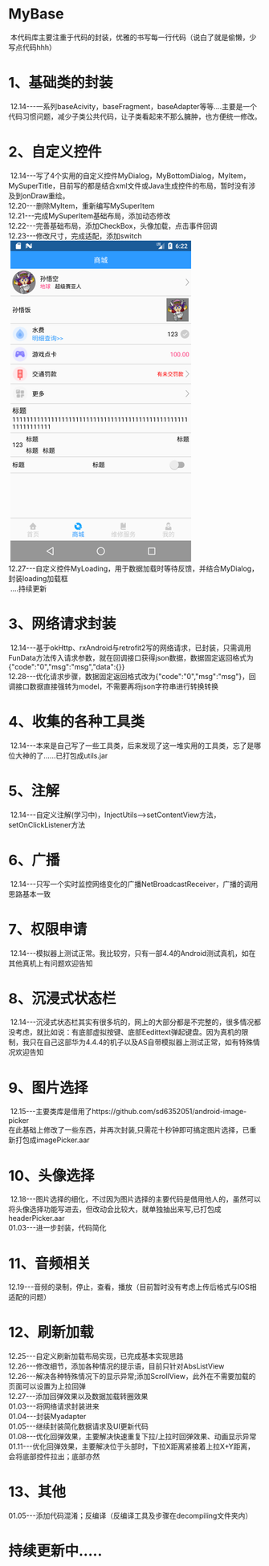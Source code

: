 # MyBase
  本代码库主要注重于代码的封装，优雅的书写每一行代码（说白了就是偷懒，少写点代码hhh）
# 1、基础类的封装
  12.14---一系列baseAcivity，baseFragment，baseAdapter等等....主要是一个代码习惯问题，减少子类公共代码，让子类看起来不那么臃肿，也方便统一修改。
# 2、自定义控件
  12.14---写了4个实用的自定义控件MyDialog，MyBottomDialog，MyItem，MySuperTitle，目前写的都是结合xml文件或Java生成控件的布局，暂时没有涉及到onDraw重绘。  
  12.20---删除MyItem，重新编写MySuperItem  
  12.21---完成MySuperItem基础布局，添加动态修改  
  12.22---完善基础布局，添加CheckBox，头像加载，点击事件回调  
  12.23---修改尺寸，完成适配，添加switch  
  ![MySuperItem](https://github.com/kanghuicong/MyBase/blob/master/app/src/main/assets/mySuperItem.png)  
  12.27---自定义控件MyLoading，用于数据加载时等待反馈，并结合MyDialog，封装loading加载框  
  ....持续更新
# 3、网络请求封装
  12.14---基于okHttp、rxAndroid与retrofit2写的网络请求，已封装，只需调用FunData方法传入请求参数，就在回调接口获得json数据，数据固定返回格式为{"code":"0","msg":"msg","data":{}}  
  12.28---优化请求步骤，数据固定返回格式改为{"code":"0","msg":"msg"}，回调接口数据直接强转为model，不需要再将json字符串进行转换转换  
# 4、收集的各种工具类
  12.14---本来是自己写了一些工具类，后来发现了这一堆实用的工具类，忘了是哪位大神的了......已打包成utils.jar
# 5、注解
  12.14---自定义注解(学习中)，InjectUtils-->setContentView方法，setOnClickListener方法
# 6、广播
  12.14---只写一个实时监控网络变化的广播NetBroadcastReceiver，广播的调用思路基本一致
# 7、权限申请
  12.14---模拟器上测试正常。我比较穷，只有一部4.4的Android测试真机，如在其他真机上有问题欢迎告知
# 8、沉浸式状态栏
  12.14---沉浸式状态栏其实有很多坑的，网上的大部分都是不完整的，很多情况都没考虑，就比如说：有底部虚拟按键、底部Eedittext弹起键盘。因为真机的限制，我只在自己这部华为4.4.4的机子以及AS自带模拟器上测试正常，如有特殊情况欢迎告知
# 9、图片选择
  12.15---主要类库是借用了https://github.com/sd6352051/android-image-picker  
		在此基础上修改了一些东西，并再次封装,只需花十秒钟即可搞定图片选择，已重新打包成imagePicker.aar
# 10、头像选择
  12.18---图片选择的细化，不过因为图片选择的主要代码是借用他人的，虽然可以将头像选择功能写进去，但改动会比较大，就单独抽出来写,已打包成headerPicker.aar  
  01.03---进一步封装，代码简化
# 11、音频相关
  12.19---音频的录制，停止，查看，播放（目前暂时没有考虑上传后格式与IOS相适配的问题）
# 12、刷新加载
  12.25---自定义刷新加载布局实现，已完成基本实现思路  
  12.26---修改细节，添加各种情况的提示语，目前只针对AbsListView  
  12.26---解决各种特殊情况下的显示异常;添加ScrollView，此外在不需要加载的页面可以设置为上拉回弹  
  12.27---添加回弹效果以及数据加载转圈效果  
  01.03---将网络请求封装进来  
  01.04---封装Myadapter  
  01.05---继续封装简化数据请求及UI更新代码  
  01.08---优化回弹效果，主要解决快速重复下拉/上拉时回弹效果、动画显示异常  
  01.11---优化回弹效果，主要解决位于头部时，下拉X距离紧接着上拉X+Y距离，会将底部控件拉出；底部亦然
# 13、其他
  01.05---添加代码混淆；反编译（反编译工具及步骤在decompiling文件夹内）
  
# 持续更新中.....

